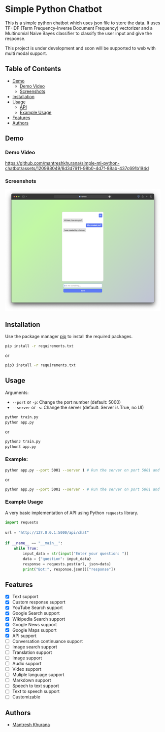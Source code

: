 # Simple Python Chatbot

This is a simple python chatbot which uses json file to store the data. It uses TF-IDF (Term Frequency-Inverse Document Frequency) vectorizer and a Multinomial Naive Bayes classifier to classify the user input and give the response.

This project is under development and soon will be supported to web with multi modal support.

## Table of Contents

* [Demo](#demo)
    * [Demo Video](#demo-video)
    * [Screenshots](#screenshots)
* [Installation](#installation)
* [Usage](#usage)
    * [API](./example.md)
    * [Example Usage](#example-usage)
* [Features](#features)
* [Authors](#authors)

## Demo

### Demo Video

https://github.com/mantreshkhurana/simple-ml-python-chatbot/assets/120998049/8d3d7911-98b0-4d7f-88ab-437c691b194d

### Screenshots

![Screenshot 1](./assets/screenshots/screenshot-1.png)

## Installation

Use the package manager [pip](https://pip.pypa.io/en/stable/) to install the required packages.

```bash
pip install -r requirements.txt
```

or

```bash
pip3 install -r requirements.txt
```

## Usage

Arguments:

- `--port` or `-p`: Change the port number (default: 5000)
- `--server` or `-s`: Change the server (default: Server is True, no UI)

```bash
python train.py
python app.py
```

or

```bash
python3 train.py
python3 app.py
```

### Example:

```bash
python app.py --port 5001 --server 1 # Run the server on port 5001 and hide the UI 
```

or

```bash
python app.py --port 5001 --server - # Run the server on port 5001 and show the UI
```

### Example Usage

A very basic implementation of API using Python `requests` library.

```python
import requests

url = "http://127.0.0.1:5000/api/chat"

if __name__ == "__main__":
    while True:
        input_data = str(input("Enter your question: "))
        data = {"question": input_data}
        response = requests.post(url, json=data)
        print("Bot:", response.json()["response"])
```

## Features

- [x] Text support
- [x] Custom response support
- [x] YouTube Search support
- [x] Google Search support
- [x] Wikipedia Search support
- [x] Google News support
- [x] Google Maps support
- [x] API support
- [ ] Conversation continuance support
- [ ] Image search support
- [ ] Translation support
- [ ] Image support
- [ ] Audio support
- [ ] Video support
- [ ] Muliple language support
- [ ] Markdown support
- [ ] Speech to text support
- [ ] Text to speech support
- [ ] Customizable

## Authors

* [Mantresh Khurana](https://github.com/mantreshkhurana)
